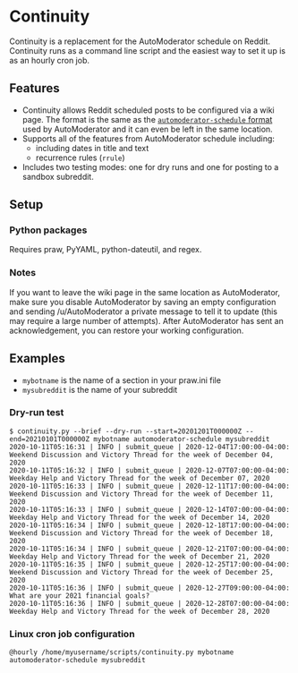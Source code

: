 # Continuity

Continuity is a replacement for the AutoModerator schedule on Reddit. Continuity runs as a command line script and the easiest way to set it up is as an hourly cron job.

## Features

- Continuity allows Reddit scheduled posts to be configured via a wiki page. The format is the same as the [`automoderator-schedule` format](https://www.reddit.com/r/AutoModerator/comments/1z7rlu/now_available_for_testing_wikiconfigurable/) used by AutoModerator and it can even be left in the same location.
- Supports all of the features from AutoModerator schedule including:
  - including dates in title and text
  - recurrence rules (`rrule`)
- Includes two testing modes: one for dry runs and one for posting to a sandbox subreddit.

## Setup

### Python packages

Requires praw, PyYAML, python-dateutil, and regex.

### Notes

If you want to leave the wiki page in the same location as AutoModerator, make sure you disable AutoModerator by saving an empty configuration and sending /u/AutoModerator a private message to tell it to update (this may require a large number of attempts). After AutoModerator has sent an acknowledgement, you can restore your working configuration.

## Examples

- `mybotname` is the name of a section in your praw.ini file
- `mysubreddit` is the name of your subreddit

### Dry-run test

    $ continuity.py --brief --dry-run --start=20201201T000000Z --end=20210101T000000Z mybotname automoderator-schedule mysubreddit
    2020-10-11T05:16:31 | INFO | submit_queue | 2020-12-04T17:00:00-04:00: Weekend Discussion and Victory Thread for the week of December 04, 2020
    2020-10-11T05:16:32 | INFO | submit_queue | 2020-12-07T07:00:00-04:00: Weekday Help and Victory Thread for the week of December 07, 2020
    2020-10-11T05:16:33 | INFO | submit_queue | 2020-12-11T17:00:00-04:00: Weekend Discussion and Victory Thread for the week of December 11, 2020
    2020-10-11T05:16:33 | INFO | submit_queue | 2020-12-14T07:00:00-04:00: Weekday Help and Victory Thread for the week of December 14, 2020
    2020-10-11T05:16:34 | INFO | submit_queue | 2020-12-18T17:00:00-04:00: Weekend Discussion and Victory Thread for the week of December 18, 2020
    2020-10-11T05:16:34 | INFO | submit_queue | 2020-12-21T07:00:00-04:00: Weekday Help and Victory Thread for the week of December 21, 2020
    2020-10-11T05:16:35 | INFO | submit_queue | 2020-12-25T17:00:00-04:00: Weekend Discussion and Victory Thread for the week of December 25, 2020
    2020-10-11T05:16:36 | INFO | submit_queue | 2020-12-27T09:00:00-04:00: What are your 2021 financial goals?
    2020-10-11T05:16:36 | INFO | submit_queue | 2020-12-28T07:00:00-04:00: Weekday Help and Victory Thread for the week of December 28, 2020

### Linux cron job configuration

    @hourly /home/myusername/scripts/continuity.py mybotname automoderator-schedule mysubreddit
